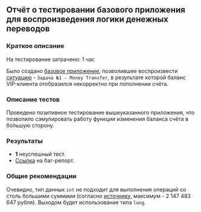 ## Отчёт о тестировании базового приложения для воспроизведения логики денежных переводов

### Краткое описание
На тестирование затрачено: 1 час

Было создано [базовое приложение](https://github.com/ValeriaBorisova/Introduction-to-Java/blob/master/src/ru/netology/Main.java), позволившее воспроизвести [ситуацию](https://github.com/netology-code/javaqa-homeworks/blob/master/intro/MERGED.md#%D0%B7%D0%B0%D0%B4%D0%B0%D1%87%D0%B0-1---money-transfer) - ```Задача №1 - Money Transfer```, в результате которой баланс VIP-клиента отобразился некорректно при пополнении счёта.

### Описание тестов

Проведено позитивное тестирование вышеуказанного приложения, что позволило сэмулировать работу функции изменения баланса счёта в бо́льшую сторону.

### Результаты

- **1** неуспешный тест.
- [Ссылка](https://github.com/ValeriaBorisova/Introduction-to-Java/issues/1) на баг-репорт.

### Общие рекомендации

Очевидно, тип данных `int` не подходит для выполнения операций со столь большими суммами (согласно [источнику](https://foxford.ru/wiki/informatika/peremennye-v-java), максимум - 2 147 483 647 рубля). Выходом будет использование типа `long`.
